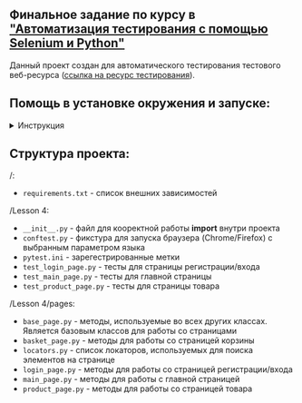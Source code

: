 ## Финальное задание по курсу в ["Автоматизация тестирования с помощью Selenium и Python"](https://stepik.org/course/575/syllabus)
Данный проект создан для автоматического тестирования тестового веб-ресурса ([ссылка на ресурс тестирования](http://selenium1py.pythonanywhere.com/ru/)).

## Помощь в установке окружения и запуске:
<details>
  <summary>Инструкция</summary>
  
  1) Создайте новую папку, в котором будет храниться склонированный/скопированный проект:
  ```
  cd *путь до вашей папки*
  ```
  2) Создайте новое виртуальное окружение:
  ```
  py -m venv *название окружения*
  ```
  3) Запустите созданный приложением **venv** файл *activate.bat*, чтобы виртуальное окружение активировалось
  4) Установите себе данный проект одним из способов: либо скачайте и распакуйте архив, либо склонируйте репозиторий.
  5) Установите пакеты в окружении из файла *requirements.txt*. Для этого перейдите в папку со склонированным/скопированным проектом и выполните:
  ```
  cd *путь до вашей папки*
  pip install -r requirements.txt
  ```
  6) Убедитесь, что путь к chromedriver.exe прописан в PATH, либо установите драйвер для браузера. Для это перейдите на [сайт](https://sites.google.com/chromium.org/driver/) и установите ту версию ChromeDriver, которая соответствует версии вашего браузера. Разархивируйте скачанный файл. Создайте в папке `путь до вашей папки` папку `chromedriver` и переместите туда файл *chromedriver.exe*. Для того, чтобы прописать путь к драйверу в скрипте, необходимо сделать (в данном случае не реализовано):
  ```
  webdriver.Chrome(*путь к драйверу*)
  ```
  7) Запустите тесты в виртуальном окружении:
  ```
  pytest -v --tb=line --language=*из списка реализованных на тестовом сайте* -m need_review
  ```
  Последний параметр (`-m`) отвечает за выбор только тех тестовых сценарием, которые выбраны в качестве необходимых к показу. Если же есть необходимость запустить все тесты, достаточно просто убрать данный параметр.
</details>

## Структура проекта:

/:
- `requirements.txt` - список внешних зависимостей


/Lesson 4:
- `__init__.py` - файл для кооректной работы **import** внутри проекта
- `conftest.py` - фикстура для запуска браузера (Chrome/Firefox) с выбранным параметром языка
- `pytest.ini` - зарегестрированные метки
- `test_login_page.py` - тесты для страницы регистрации/входа
- `test_main_page.py` - тесты для главной страницы
- `test_product_page.py` - тесты для страницы товара

/Lesson 4/pages:
- `base_page.py` - методы, используемые во всех других классах. Является базовым классов для работы со страницами
- `basket_page.py` - методы для работы со страницей корзины
- `locators.py` - список локаторов, используемых для поиска элементов на странице
- `login_page.py` - методы для работы со страницей регистрации/входа
- `main_page.py` - методы для работы с главной страницей
- `product_page.py` - методы для работы со страницей товара
